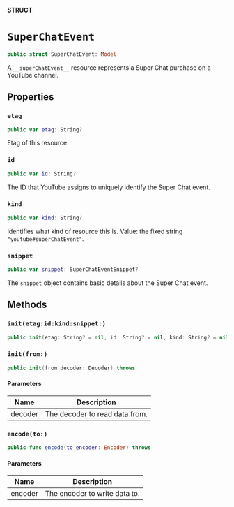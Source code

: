**STRUCT**

# `SuperChatEvent`

```swift
public struct SuperChatEvent: Model
```

A `__superChatEvent__` resource represents a Super Chat purchase on a YouTube channel.

## Properties
### `etag`

```swift
public var etag: String?
```

Etag of this resource.

### `id`

```swift
public var id: String?
```

The ID that YouTube assigns to uniquely identify the Super Chat event.

### `kind`

```swift
public var kind: String?
```

Identifies what kind of resource this is. Value: the fixed string `"youtube#superChatEvent"`.

### `snippet`

```swift
public var snippet: SuperChatEventSnippet?
```

The `snippet` object contains basic details about the Super Chat event.

## Methods
### `init(etag:id:kind:snippet:)`

```swift
public init(etag: String? = nil, id: String? = nil, kind: String? = nil, snippet: SuperChatEventSnippet? = nil)
```

### `init(from:)`

```swift
public init(from decoder: Decoder) throws
```

#### Parameters

| Name | Description |
| ---- | ----------- |
| decoder | The decoder to read data from. |

### `encode(to:)`

```swift
public func encode(to encoder: Encoder) throws
```

#### Parameters

| Name | Description |
| ---- | ----------- |
| encoder | The encoder to write data to. |